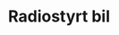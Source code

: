 ---
title: Radiostyrt bil
level: 2
external: https://espenec.files.wordpress.com/2015/09/lego-mindstorms-del-2-4.pdf
---